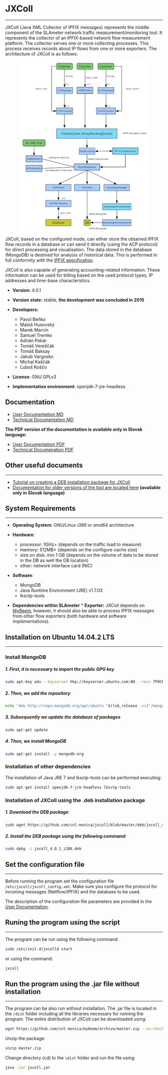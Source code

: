 # JXColl
--------

JXColl (Java XML Collector of IPFIX messages) represents the middle component of the SLAmeter network traffic measurement/monitoring tool. It represents the collector of an IPFIX-based network flow measurement platform. The collector serves one or more collecting processes. This process receives records about IP flows from one or more exporters. The architecture of JXColl is as follows:

<p align="center">
  <img src="/fig/jxcoll.png" width="410" title="Architecture of the collector">
</p>

JXColl, based on the configured mode, can either store the obtained IPFIX flow records in a database or can send it directly (using the ACP protocol) for direct processing and visualisation. The data stored in the database (MongoDB) is destined for analysis of historical data. This is performed in full conformity with the [IPFIX specification](https://tools.ietf.org/html/rfc7011).

JXColl is also capable of generating accounting-related information. These information can be used for billing based on the used protocol types, IP addresses and time-base characteristics.

*  **Version:** 4.0.1 
*  **Version state:** stable, **the development was concluded in 2015**
*   **Developers:**
      * Pavol Beňko
      * Matúš Husovský
      * Marek Marcin
      * Samuel Tremko
      * Adrián Pekár
      * Tomáš Vereščák
      * Tomáš Baksay
      * Jakub Vargosko
      * Michal Kaščák
      * Ľuboš Koščo
        
*   **License**: GNU GPLv3
*   **Implementation environment**: openjdk-7-jre-headless 

## Documentation
*   [User Documentation MD](JXCOLL_USER_DOC.md)
*   [Technical Documentation MD](JXCOLL_SYSTEM_DOC.md)

**The PDF version of the documentation is available only in Slovak language:**
 * [User Documentation PDF](https://github.com/cnl-monica/jxcoll/tree/master/doc/JXColl_v4.0.1_PP.pdf)
 * [Technical Documenation PDF](https://github.com/cnl-monica/jxcoll/tree/master/doc/JXColl_v4.0.1_SP.pdf)

## Other useful documents
------------------------------------------------
 *   [Tutorial on creating a DEB installation package for JXColl](DEB_TUTORIAL.md)
 *   [Documentation for older versions of the tool are located here](https://github.com/cnl-monica/jxcoll/tree/master/doc/) **(available only in Slovak language)**

## System Requirements
-----------------------
* **Operating System:** GNU/Linux *i386* or *amd64* architecture

*  **Hardware**:
      *   processor: 1GHz+ (depends on the traffic load to measure)
      *   memory: 512MB+ (depends on the configure cache size)
      *   size on disk: min 1 GB (depends on the volume of data to be stored in the DB as well the DB location)
      *   other: network interface card (NIC)

*  **Software**:
      *   MongoDB
      *   Java Runtime Environment (JRE) v1.7.03
      *   lksctp-tools

* **Dependencies within SLAmeter**
      *   **Exporter:** JXColl depends on [MyBeem](https://github.com/cnl-monica/mybeem), however, it should also be able to process IPFIX messages from other flow exporters (both hardware and software implementations).

## Installation on Ubuntu 14.04.2 LTS
---------------------------

### Install MongoDB 

##### 1. First, it is necessary to import the public GPG key
```bash
sudo apt-key adv --keyserver hkp://keyserver.ubuntu.com:80 --recv 7F0CEB10
```
##### 2. Then, we add the repository
```bash
echo "deb http://repo.mongodb.org/apt/ubuntu "$(lsb_release -sc)"/mongodb-org/3.0 multiverse" | sudo tee /etc/apt/sources.list.d/mongodb-org-3.0.list
```
##### 3. Subsequently we update the databaze of packages
```bash
sudo apt-get update
```
##### 4. Then, we install MongoDB
```bash
sudo apt-get install -y mongodb-org
```

### Installation of other dependencies 

The installation of Java JRE 7 and lksctp-tools can be performed executing:
```bash
sudo apt-get install openjdk-7-jre-headless lksctp-tools
```

### Installation of JXColl using the .deb installation package

##### 1. Download the DEB package
```bash
sudo wget https://github.com/cnl-monica/jxcoll/blob/master/deb/jxcoll_4.0.1_i386.deb --no-check-certificate 
```

##### 2. Install the DEB package using the following command: 
```bash
sudo dpkg -i jxcoll_4.0.1_i386.deb 
```

## Set the configuration file
---------------------------

Before running the program set the configuration file `/etc/jxcoll/jxcoll_config.xml`. Make sure you configure the protocol for incoming messages (Netflow/IPFIX) and the database to be used.

The description of the configuration file parameters are provided in the [User Documentation](JXCOLL_USER_DOC.md).

## Runing the program using the script
---------------------------

The program can be run using the following command:
```bash
sudo /etc/init.d/jxcolld start
```
or using the command:
```bash 
jxcoll 
```

## Run the program using the .jar file without installation
---------------------------

The program can be also run without installation. The .jar file is located in the `/dist` folder including all the libraries necessary for running the program. The entire distribution of JXColl can be downloaded using:

```bash
wget https://github.com/cnl-monica/mybeem/archive/master.zip --no-check-certificate
```

Unzip the package:

```bash
unzip master.zip
```

Change directory (cd) to the `\dist` folder and run the file using:

```bash
java -jar jxcoll.jar
```
